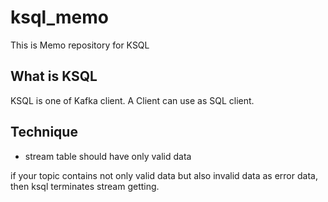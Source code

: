 # ksql_memo
This is Memo repository for KSQL

## What is KSQL

KSQL is one of Kafka client. A Client can use as SQL client. 

## Technique
 
* stream table should have only valid data

if your topic contains not only valid data but also invalid data as error data, then ksql terminates stream getting. 
